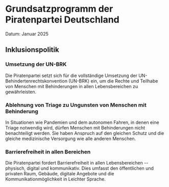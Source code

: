 # Grundsatzprogramm der Piratenpartei Deutschland
Datum: Januar 2025

## Inklusionspolitik

### Umsetzung der UN-BRK

Die Piratenpartei setzt sich für die vollständige Umsetzung der UN-Behindertenrechtskonvention (UN-BRK) ein, um die Rechte und Teilhabe von Menschen mit Behinderungen in allen Lebensbereichen zu gewährleisten.

### Ablehnung von Triage zu Ungunsten von Menschen mit Behinderung 

In Situationen wie Pandemien und dem autonomen Fahren, in denen eine Triage notwendig wird, dürfen Menschen mit Behinderungen nicht benachteiligt werden. Sie haben Anspruch auf den gleichen Schutz und die gleiche medizinische Versorgung wie alle anderen Menschen.

### Barrierefreiheit in allen Bereichen 

Die Piratenpartei fordert Barrierefreiheit in allen Lebensbereichen -- physisch, digital und kommunikativ. Dies umfasst den öffentlichen und privaten Raum, Gebäude, digitale Angebote und die Kommunikationmöglichkeit in Leichter Sprache. 

